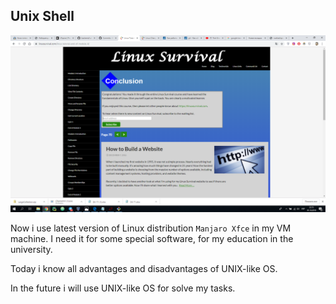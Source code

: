 ## Unix Shell

![screenshot](task_unix_shell/unix_shell.png)

Now i use latest version of Linux distribution ``Manjaro Xfce`` in my VM machine. I need it for some special software, for my education in the university. 

Today i know all advantages and disadvantages of UNIX-like OS.

In the future i will use UNIX-like OS for solve my tasks.